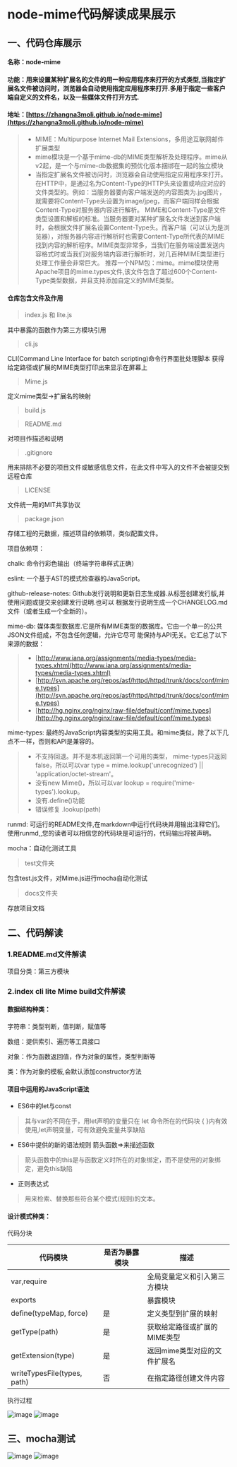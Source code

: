 
# node-mime代码解读成果展示
## 一、代码仓库展示

#### 名称：node-mime

#### 功能：用来设置某种扩展名的文件的用一种应用程序来打开的方式类型,当指定扩展名文件被访问时，浏览器会自动使用指定应用程序来打开.多用于指定一些客户端自定义的文件名，以及一些媒体文件打开方式.

#### 地址：[https://zhangna3moli.github.io/node-mime](https://zhangna3moli.github.io/node-mime)

>- MIME：Multipurpose Internet Mail Extensions，多用途互联网邮件扩展类型
>- mime模块是一个基于mime-db的MIME类型解析及处理程序。mime从v2起，是一个与mime-db数据集的预优化版本捆绑在一起的独立模块
>- 当指定扩展名文件被访问时，浏览器会自动使用指定应用程序来打开。在HTTP中，是通过名为Content-Type的HTTP头来设置或响应对应的文件类型的。例如：当服务器要向客户端发送的内容图类为.jpg图片，就需要将Content-Type头设置为image/jpeg，而客户端同样会根据Content-Type对服务器内容进行解析。
MIME和Content-Type是文件类型设置和解板的标准。当服务器要对某种扩展名文件发送到客户端时，会根据文件扩展名设置Content-Type头。而客户端（可以认为是浏览器），对服务器内容进行解析时也需要Content-Type所代表的MIME找到内容的解析程序。MIME类型非常多，当我们在服务端设置发送内容格式时或当我们对服务端内容进行解析时，对几百种MIME类型进行处理工作量会非常巨大。
推荐一个NPM包：mime。mime模块使用Apache项目的mime.types文件,该文件包含了超过600个Content-Type类型数据，并且支持添加自定义的MIME类型。

#### 仓库包含文件及作用

> index.js 和 lite.js

其中暴露的函数作为第三方模块引用

> cli.js

CLI(Command Line  Interface for batch scripting)命令行界面批处理脚本
获得给定路径或扩展的MIME类型打印出来显示在屏幕上

> Mime.js  

定义mime类型->扩展名的映射  

> build.js



> README.md 

对项目作描述和说明

> .gitignore

用来排除不必要的项目文件或敏感信息文件，在此文件中写入的文件不会被提交到远程仓库

> LICENSE

文件统一用的MIT共享协议

> package.json

存储工程的元数据，描述项目的依赖项，类似配置文件。

项目依赖项：

chalk: 命令行彩色输出（终端字符串样式正确）

eslint: 一个基于AST的模式检查器的JavaScript。

github-release-notes: Github发行说明和更新日志生成器.从标签创建发行版,并使用问题或提交来创建发行说明.也可以                       根据发行说明生成一个CHANGELOG.md文件（或者生成一个全新的）。

mime-db: 媒体类型数据库.它是所有MIME类型的数据库。它由一个单一的公共JSON文件组成，不包含任何逻辑，允许它尽可          能保持与API无关。它汇总了以下来源的数据：

>- [http://www.iana.org/assignments/media-types/media-types.xhtml(http://www.iana.org/assignments/media-types/media-types.xhtml)
>- [http://svn.apache.org/repos/asf/httpd/httpd/trunk/docs/conf/mime.types](http://svn.apache.org/repos/asf/httpd/httpd/trunk/docs/conf/mime.types)
>- [http://hg.nginx.org/nginx/raw-file/default/conf/mime.types](http://hg.nginx.org/nginx/raw-file/default/conf/mime.types)

mime-types: 最终的JavaScript内容类型的实用工具。和mime类似，除了以下几点不一样，否则和API是兼容的。
 
>- 不支持回退。并不是本机返回第一个可用的类型， mime-types只返回false，所以可以var type = mime.lookup('unrecognized') || 'application/octet-stream'。
>- 没有new Mime()，所以可以var lookup = require('mime-types').lookup。
>- 没有.define()功能
>- 错误修复 .lookup(path)

runmd: 可运行的README文件,在markdown中运行代码块并用输出注释它们。
      使用runmd,,您的读者可以相信您的代码块是可运行的，代码输出将被声明。

mocha：自动化测试工具

> test文件夹

包含test.js文件，对Mime.js进行mocha自动化测试


> docs文件夹

存放项目文档


## 二、代码解读
### 1.README.md文件解读
项目分类：第三方模块
### 2.index cli lite Mime build文件解读

#### 数据结构种类：

字符串：类型判断，值判断，赋值等

数组：提供索引、遍历等工具接口

对象：作为函数返回值，作为对象的属性，类型判断等

类：作为对象的模板,会默认添加constructor方法


#### 项目中运用的JavaScript语法

- ES6中的let与const

> 其与var的不同在于，用let声明的变量只在 let 命令所在的代码块 { }内有效使用,let声明变量，可有效避免变量共享缺陷

- ES6中提供的新的语法规则 箭头函数=>来描述函数

> 箭头函数中的this是与函数定义时所在的对象绑定，而不是使用的对象绑定，避免this缺陷

- 正则表达式

> 用来检索、替换那些符合某个模式(规则)的文本。

#### 设计模式种类：

代码分块


代码模块 | 是否为暴露模块|描述
---|---|---
var,require | |全局变量定义和引入第三方模块
exports | |暴露模块
define(typeMap, force) |是|定义类型到扩展的映射
getType(path)|是|获取给定路径或扩展的MIME类型
getExtension(type)|是|返回mime类型对应的文件扩展名
writeTypesFile(types, path)|否|在指定路径创建文件内容


执行过程

![image](../images/exe.jpg)
![image](../images/exe2.jpg)


## 三、mocha测试

![image](../images/mocha1.jpg)
![image](../images/mocha2.jpg)
